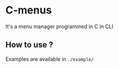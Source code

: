 # C-menus
It's a menu manager programmed in C in CLI

## How to use ?
Examples are available in `./example/`

